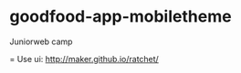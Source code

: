 goodfood-app-mobiletheme
========================
Juniorweb camp

=
Use ui: http://maker.github.io/ratchet/

